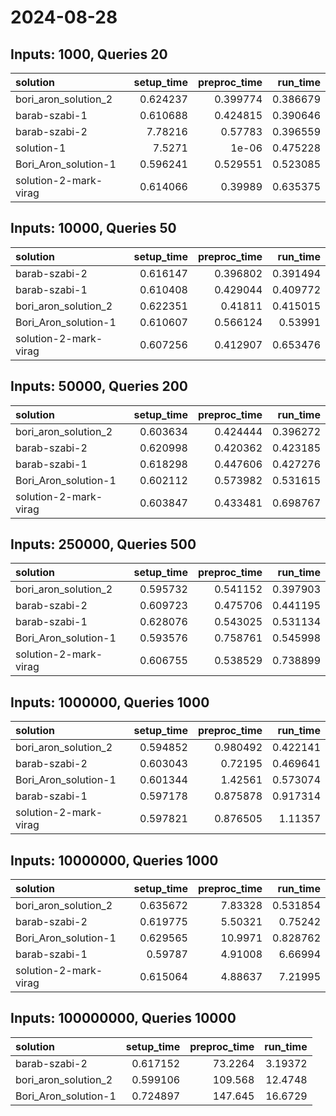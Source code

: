 # 2024-08-28

## Inputs: 1000, Queries 20

| solution              |   setup_time |   preproc_time |   run_time |
|:----------------------|-------------:|---------------:|-----------:|
| bori_aron_solution_2  |     0.624237 |       0.399774 |   0.386679 |
| barab-szabi-1         |     0.610688 |       0.424815 |   0.390646 |
| barab-szabi-2         |     7.78216  |       0.57783  |   0.396559 |
| solution-1            |     7.5271   |       1e-06    |   0.475228 |
| Bori_Aron_solution-1  |     0.596241 |       0.529551 |   0.523085 |
| solution-2-mark-virag |     0.614066 |       0.39989  |   0.635375 |

## Inputs: 10000, Queries 50

| solution              |   setup_time |   preproc_time |   run_time |
|:----------------------|-------------:|---------------:|-----------:|
| barab-szabi-2         |     0.616147 |       0.396802 |   0.391494 |
| barab-szabi-1         |     0.610408 |       0.429044 |   0.409772 |
| bori_aron_solution_2  |     0.622351 |       0.41811  |   0.415015 |
| Bori_Aron_solution-1  |     0.610607 |       0.566124 |   0.53991  |
| solution-2-mark-virag |     0.607256 |       0.412907 |   0.653476 |

## Inputs: 50000, Queries 200

| solution              |   setup_time |   preproc_time |   run_time |
|:----------------------|-------------:|---------------:|-----------:|
| bori_aron_solution_2  |     0.603634 |       0.424444 |   0.396272 |
| barab-szabi-2         |     0.620998 |       0.420362 |   0.423185 |
| barab-szabi-1         |     0.618298 |       0.447606 |   0.427276 |
| Bori_Aron_solution-1  |     0.602112 |       0.573982 |   0.531615 |
| solution-2-mark-virag |     0.603847 |       0.433481 |   0.698767 |

## Inputs: 250000, Queries 500

| solution              |   setup_time |   preproc_time |   run_time |
|:----------------------|-------------:|---------------:|-----------:|
| bori_aron_solution_2  |     0.595732 |       0.541152 |   0.397903 |
| barab-szabi-2         |     0.609723 |       0.475706 |   0.441195 |
| barab-szabi-1         |     0.628076 |       0.543025 |   0.531134 |
| Bori_Aron_solution-1  |     0.593576 |       0.758761 |   0.545998 |
| solution-2-mark-virag |     0.606755 |       0.538529 |   0.738899 |

## Inputs: 1000000, Queries 1000

| solution              |   setup_time |   preproc_time |   run_time |
|:----------------------|-------------:|---------------:|-----------:|
| bori_aron_solution_2  |     0.594852 |       0.980492 |   0.422141 |
| barab-szabi-2         |     0.603043 |       0.72195  |   0.469641 |
| Bori_Aron_solution-1  |     0.601344 |       1.42561  |   0.573074 |
| barab-szabi-1         |     0.597178 |       0.875878 |   0.917314 |
| solution-2-mark-virag |     0.597821 |       0.876505 |   1.11357  |

## Inputs: 10000000, Queries 1000

| solution              |   setup_time |   preproc_time |   run_time |
|:----------------------|-------------:|---------------:|-----------:|
| bori_aron_solution_2  |     0.635672 |        7.83328 |   0.531854 |
| barab-szabi-2         |     0.619775 |        5.50321 |   0.75242  |
| Bori_Aron_solution-1  |     0.629565 |       10.9971  |   0.828762 |
| barab-szabi-1         |     0.59787  |        4.91008 |   6.66994  |
| solution-2-mark-virag |     0.615064 |        4.88637 |   7.21995  |

## Inputs: 100000000, Queries 10000

| solution             |   setup_time |   preproc_time |   run_time |
|:---------------------|-------------:|---------------:|-----------:|
| barab-szabi-2        |     0.617152 |        73.2264 |    3.19372 |
| bori_aron_solution_2 |     0.599106 |       109.568  |   12.4748  |
| Bori_Aron_solution-1 |     0.724897 |       147.645  |   16.6729  |